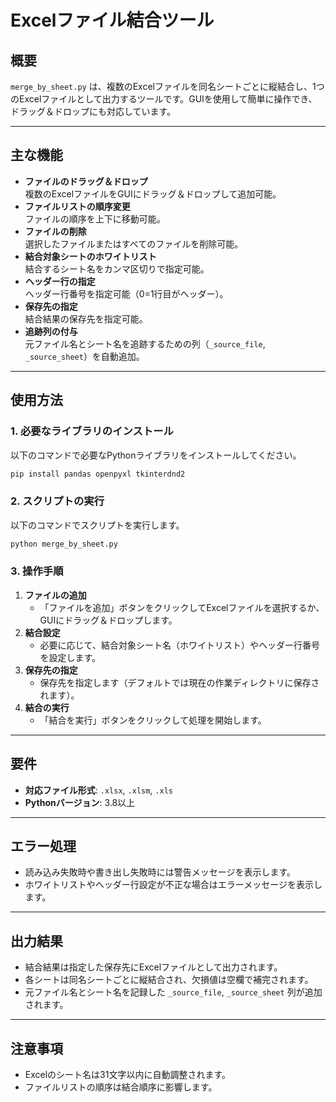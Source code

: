 # Excelファイル結合ツール

## 概要

`merge_by_sheet.py` は、複数のExcelファイルを同名シートごとに縦結合し、1つのExcelファイルとして出力するツールです。GUIを使用して簡単に操作でき、ドラッグ＆ドロップにも対応しています。

---

## 主な機能

- **ファイルのドラッグ＆ドロップ**  
  複数のExcelファイルをGUIにドラッグ＆ドロップして追加可能。
- **ファイルリストの順序変更**  
  ファイルの順序を上下に移動可能。
- **ファイルの削除**  
  選択したファイルまたはすべてのファイルを削除可能。
- **結合対象シートのホワイトリスト**  
  結合するシート名をカンマ区切りで指定可能。
- **ヘッダー行の指定**  
  ヘッダー行番号を指定可能（0=1行目がヘッダー）。
- **保存先の指定**  
  結合結果の保存先を指定可能。
- **追跡列の付与**  
  元ファイル名とシート名を追跡するための列（`_source_file`, `_source_sheet`）を自動追加。

---

## 使用方法

### 1. 必要なライブラリのインストール

以下のコマンドで必要なPythonライブラリをインストールしてください。

```bash
pip install pandas openpyxl tkinterdnd2
```

### 2. スクリプトの実行

以下のコマンドでスクリプトを実行します。

```bash
python merge_by_sheet.py
```

### 3. 操作手順

1. **ファイルの追加**  
   - 「ファイルを追加」ボタンをクリックしてExcelファイルを選択するか、GUIにドラッグ＆ドロップします。
2. **結合設定**  
   - 必要に応じて、結合対象シート名（ホワイトリスト）やヘッダー行番号を設定します。
3. **保存先の指定**  
   - 保存先を指定します（デフォルトでは現在の作業ディレクトリに保存されます）。
4. **結合の実行**  
   - 「結合を実行」ボタンをクリックして処理を開始します。

---

## 要件

- **対応ファイル形式**: `.xlsx`, `.xlsm`, `.xls`
- **Pythonバージョン**: 3.8以上

---

## エラー処理

- 読み込み失敗時や書き出し失敗時には警告メッセージを表示します。
- ホワイトリストやヘッダー行設定が不正な場合はエラーメッセージを表示します。

---

## 出力結果

- 結合結果は指定した保存先にExcelファイルとして出力されます。
- 各シートは同名シートごとに縦結合され、欠損値は空欄で補完されます。
- 元ファイル名とシート名を記録した `_source_file`, `_source_sheet` 列が追加されます。

---

## 注意事項

- Excelのシート名は31文字以内に自動調整されます。
- ファイルリストの順序は結合順序に影響します。
